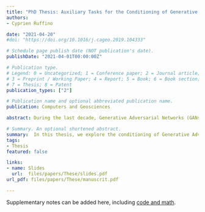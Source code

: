 ```yaml
---
title: "PhD Thesis: Auxiliary Tasks for the Conditioning of Generative Adversarial Networks"
authors:
- Cyprien Ruffino

date: "2021-04-20"
#doi: "https://doi.org/10.1016/j.cageo.2019.104333"

# Schedule page publish date (NOT publication's date).
publishDate: "2021-04-01T00:00:00Z"

# Publication type.
# Legend: 0 = Uncategorized; 1 = Conference paper; 2 = Journal article;
# 3 = Preprint / Working Paper; 4 = Report; 5 = Book; 6 = Book section;
# 7 = Thesis; 8 = Patent
publication_types: ["2"]

# Publication name and optional abbreviated publication name.
publication: Computers and Geosciences

abstract: During the last decade, Generative Adversarial Networks (GANs) have caused a tremendous leap forward in image generation as a whole. Their ability to learn very complex, high-dimension distributions not only had a huge impact on the field of generative modeling, their influence extended to the general public at large. By being the first models able generate high-dimension photo-realistic images, GANs very quickly gained popularity as an image generation and photo manipulation technique. For example, their use as "filters" became common practice on social media, but they also allowed for the rise of Deepfakes, images that have been manipulated in order to fake the identity of a person. In this thesis, we explore the conditioning of Generative Adversarial Networks, that is influencing the generation process in order to control the content of a generated image. We focus on conditioning through auxiliary tasks, that is we  explicitly implement additional objective to the generative model to complement the initial goal of learning the data distribution.First, we introduce generative modeling through several examples, and present the Generative Adversarial Networks framework. We discuss theoretical interpretations of GANs as well as its most prominent issues, notably the lack of stability during training of the model and the difficulty to generate diverse samples. We review classical techniques for conditioning GANs and propose an overview of recent approaches aiming to both solve the aforementioned issues and enhance the visual quality of the generated images.Afterwards, we focus on a specific generation task that requires conditioning, image reconstruction. In a nutshell, the problem consists in recovering an image from which we only have a handful of pixels available, usually around 0.5\%. It stems from an application in geostatistics, namely the reconstruction of underground terrain from a reduced amount of expensive and difficult to obtain measurements. To do so, we propose to introduce an explicit auxiliary reconstruction task to the GAN framework which, in addition to a diversity-restoring technique, allows for the generation of high-quality images that respect the given measurements.Finally, we investigate a task of domain-transfer with generative models, specifically transferring images from the RGB color domain to the polarimetric domain. Polarimetric images bear hard constraints that directly stem from the physics of polarimetry. Leveraging on the cyclic-consistency paradigm, we extend the training of generative models with auxiliary tasks that push the generator towards enforcing the polarimetric constraints. We highlight that the approach manages to generate physically realistic polarimetric images. Empirical evidence illustrates that using the generated images as  data augmentation improves the performance on object detection models for road scene analysis.

# Summary. An optional shortened abstract.
summary:  In this thesis, we explore the conditioning of Generative Adversarial Networks, that is influencing the generation process in order to control the content of a generated image. We focus on conditioning through auxiliary tasks, that is we  explicitly implement additional objective to the generative model to complement the initial goal of learning the data distribution.First, we introduce generative modeling through several examples, and present the Generative Adversarial Networks framework.
tags:
- Thesis
featured: false

links:
- name: Slides
  url:  files/papers/These/slides.pdf
url_pdf: files/papers/These/manuscrit.pdf

---
```


Supplementary notes can be added here, including [code and math](https://sourcethemes.com/academic/docs/writing-markdown-latex/).
